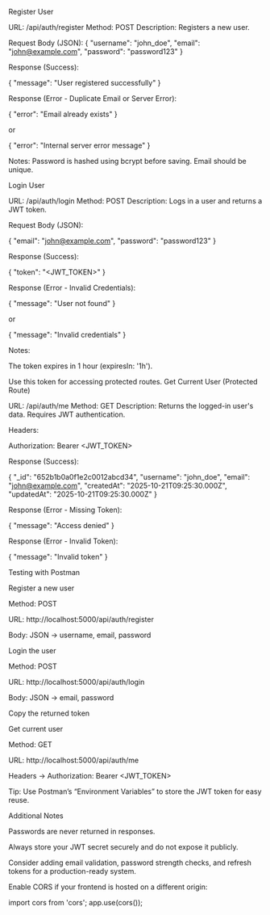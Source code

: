 Register User

URL: /api/auth/register
Method: POST
Description: Registers a new user.

Request Body (JSON):
{
  "username": "john_doe",
  "email": "john@example.com",
  "password": "password123"
}

Response (Success):

{
  "message": "User registered successfully"
}

Response (Error - Duplicate Email or Server Error):

{
  "error": "Email already exists"
}

or

{
  "error": "Internal server error message"
}

Notes:
Password is hashed using bcrypt before saving.
Email should be unique.

Login User

URL: /api/auth/login
Method: POST
Description: Logs in a user and returns a JWT token.

Request Body (JSON):

{
  "email": "john@example.com",
  "password": "password123"
}


Response (Success):

{
  "token": "<JWT_TOKEN>"
}


Response (Error - Invalid Credentials):

{
  "message": "User not found"
}


or

{
  "message": "Invalid credentials"
}


Notes:

The token expires in 1 hour (expiresIn: '1h').

Use this token for accessing protected routes.
Get Current User (Protected Route)

URL: /api/auth/me
Method: GET
Description: Returns the logged-in user's data. Requires JWT authentication.

Headers:

Authorization: Bearer <JWT_TOKEN>


Response (Success):

{
  "_id": "652b1b0a0f1e2c0012abcd34",
  "username": "john_doe",
  "email": "john@example.com",
  "createdAt": "2025-10-21T09:25:30.000Z",
  "updatedAt": "2025-10-21T09:25:30.000Z"
}


Response (Error - Missing Token):

{
  "message": "Access denied"
}


Response (Error - Invalid Token):

{
  "message": "Invalid token"
}

Testing with Postman

Register a new user

Method: POST

URL: http://localhost:5000/api/auth/register

Body: JSON → username, email, password

Login the user

Method: POST

URL: http://localhost:5000/api/auth/login

Body: JSON → email, password

Copy the returned token

Get current user

Method: GET

URL: http://localhost:5000/api/auth/me

Headers → Authorization: Bearer <JWT_TOKEN>

Tip: Use Postman’s “Environment Variables” to store the JWT token for easy reuse.

Additional Notes

Passwords are never returned in responses.

Always store your JWT secret securely and do not expose it publicly.

Consider adding email validation, password strength checks, and refresh tokens for a production-ready system.

Enable CORS if your frontend is hosted on a different origin:

import cors from 'cors';
app.use(cors());
